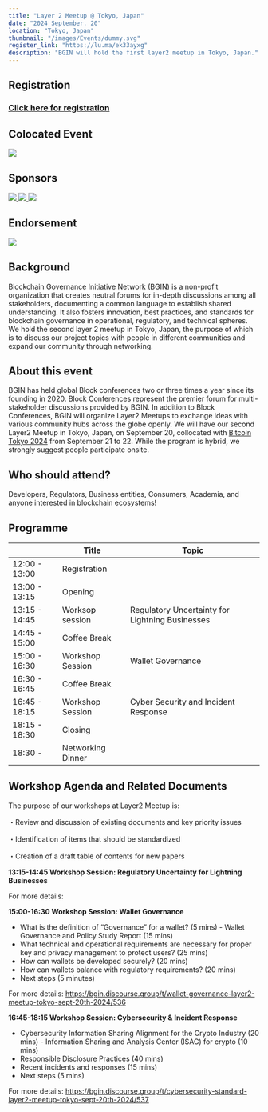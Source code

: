 ```yaml
---
title: "Layer 2 Meetup @ Tokyo, Japan"
date: "2024 September. 20"
location: "Tokyo, Japan"
thumbnail: "/images/Events/dummy.svg"
register_link: "https://lu.ma/ek33ayxg"
description: "BGIN will hold the first layer2 meetup in Tokyo, Japan."
---
```


## Registration

### <b style="color:red;">[Click here for registration](https://lu.ma/ek33ayxg)</b> ### 

## Colocated Event

<div class="events">
    <a href="https://bitcoinconference.tokyo/en/">
        <img src="/images/Events/BitcoinTokyo2024.jpg">
    </a>
</div>

## Sponsors

<div class="sponsors">
    <a href="https://www.garage.co.jp/en/">
        <img src="/images/Events/sponsor/DG.jpeg">
    </a>
    <a href="https://www.ginco.co.jp/en">
        <img src="/images/Events/sponsor/Ginco.jpeg">
    </a>
    <a href="https://fintechjapan.org/en/">
        <img src="/images/Events/sponsor/fintech_assoc_japan.jpg">
    </a>
</div>

## Endorsement 

<div class="sponsors">
    <a href="https://www.garage.co.jp/en/">
        <img src="/images/Events/sponsor/JFSA.ong">
    </a>


## Background

Blockchain Governance Initiative Network (BGIN) is a non-profit organization that creates neutral forums for in-depth discussions among all stakeholders, documenting a common language to establish shared understanding. It also fosters innovation, best practices, and standards for blockchain governance in operational, regulatory, and technical spheres. We hold the second layer 2 meetup in Tokyo, Japan, the purpose of which is to discuss our project topics with people in different communities and expand our community through networking. 

## About this event

​BGIN has held global Block conferences two or three times a year since its founding in 2020. Block Conferences represent the premier forum for multi-stakeholder discussions provided by BGIN. In addition to Block Conferences, BGIN will organize Layer2 Meetups to exchange ideas with various community hubs across the globe openly. We will have our second Layer2 Meetup in Tokyo, Japan, on September 20, collocated with [Bitcoin Tokyo 2024](https://bitcoinconference.tokyo/en/) from September 21 to 22. While the program is hybrid, we strongly suggest people participate onsite.

## ​Who should attend?

​Developers, Regulators, Business entities, Consumers, Academia, and anyone interested in blockchain ecosystems!

## Programme

|                     | Title                             | Topic                                |
| ------------------- | --------------------------------- | ------------------------------------ |
| 12:00 - 13:00       | Registration                      |                                      |
| 13:00 - 13:15       | Opening                           |                                      |
| 13:15 - 14:45       | Worksop session                   | Regulatory Uncertainty for Lightning Businesses|
| 14:45 - 15:00       | Coffee Break                      |                                      |
| 15:00 - 16:30       | Workshop Session                  | Wallet Governance                    |
| 16:30 - 16:45       | Coffee Break                      |                                      |
| 16:45 - 18:15       | Workshop Session                  | Cyber Security and Incident Response |
| 18:15 - 18:30       | Closing                           |                                      |
| 18:30 -             | Networking Dinner                 |                                      |

## Workshop Agenda and Related Documents

​The purpose of our workshops at Layer2 Meetup is:

・​Review and discussion of existing documents and key priority issues

​・Identification of items that should be standardized

​・Creation of a draft table of contents for new papers

<b>​13:15-14:45 Workshop Session: Regulatory Uncertainty for Lightning Businesses</b>

For more details: 

<b>​​15:00-16:30 Workshop Session: Wallet Governance</b>

- ​What is the definition of “Governance” for a wallet? (5 mins)
​- Wallet Governance and Policy Study Report (15 mins)
- ​What technical and operational requirements are necessary for proper key and privacy management to protect users? (25 mins)
- ​How can wallets be developed securely? (20 mins)
- ​How can wallets balance with regulatory requirements? (20 mins)
- ​Next steps (5 minutes)

For more details: https://bgin.discourse.group/t/wallet-governance-layer2-meetup-tokyo-sept-20th-2024/536

<b>​16:45-18:15 Workshop Session: Cybersecurity & Incident Response</b>

- Cybersecurity Information Sharing Alignment for the Crypto Industry (20 mins)
​- Information Sharing and Analysis Center (ISAC) for crypto (10 mins)
- ​Responsible Disclosure Practices (40 mins)
- ​Recent incidents and responses (15 mins)
- ​Next steps (5 mins)

For more details: ​https://bgin.discourse.group/t/cybersecurity-standard-layer2-meetup-tokyo-sept-20th-2024/537

